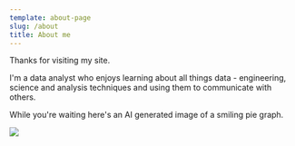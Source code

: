 ```yaml
---
template: about-page
slug: /about
title: About me
---
```

Thanks for visiting my site.

I'm a data analyst who enjoys learning about all things data - engineering, science and analysis techniques and using them to communicate with others.

 While you're waiting here's an AI generated image of a smiling pie graph. 

![](/assets/about_us_page_image.png)